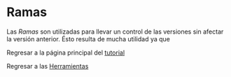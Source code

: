 # Ramas

Las *Ramas* son utilizadas para llevar un control de las versiones sin afectar la versión anterior. Ésto resulta de mucha utilidad ya que 

Regresar a la página principal del [tutorial](https://github.com/richmf/tutorial_de_git)

Regresar a las [Herramientas](http://sistemas.fciencias.unam.mx/~rich/herramientas/index.html)